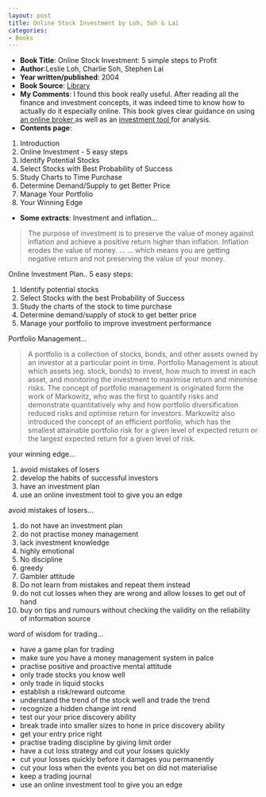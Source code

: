 ```yaml
---
layout: post
title: Online Stock Investment by Loh, Soh & Lai
categories:
- Books
---
```



- **Book Title**: Online Stock Investment: 5 simple steps to Profit
- **Author**:Leslie Loh, Charlie Soh, Stephen Lai
- **Year written/published**: 2004
- **Book Source**: [Library](http://vistaweb.nlb.gov.sg/cgi-bin/cw_cgi?fullRecord+15382+3002+12328296+2+0)
- **My Comments**: I found this book really useful. After reading all the finance and investment concepts, it was indeed time to know how to actually do it especially online. This book gives clear guidance on using [an online broker ](http://www.thenextview.com/03_01.htm)as well as an [investment tool ](http://www.thenextview.com/03_01.htm)for analysis.
- **Contents page**:

1. Introduction
2. Online Investment - 5 easy steps
3. Identify Potential Stocks
4. Select Stocks with Best Probability of Success
5. Study Charts to Time Purchase
6. Determine Demand/Supply to get Better Price
7. Manage Your Portfolio
8. Your Winning Edge


- **Some extracts**: Investment and inflation...

> The purpose of investment is to preserve the value of money against inflation and achieve a positive return higher than inflation. Inflation erodes the value of money. ... ... which means you are getting negative return and not preserving the value of your money.

Online Investment Plan.. 5 easy steps:

1. Identify potential stocks
2. Select Stocks with the best Probability of Success
3. Study the charts of the stock to time purchase
4. Determine demand/supply of stock to get better price
5. Manage your portfolio to improve investment performance

Portfolio Management...

> A portfolio is a collection of stocks, bonds, and other assets owned by an investor at a particular point in time. Portfolio Management is about which assets )eg. stock, bonds) to invest, how much to invest in each asset, and monitoring the investment to maximise return and minimise risks. The concept of portfolio management is originated form the  work of Markowitz, who was the first to quantify risks and demonstrate quantitatively why and how portfolio diversification reduced risks and optimise return for investors. Markowitz also introduced the concept of an efficient portfolio, which has the smallest attainable portfolio risk for a given level of expected return or the largest expected return for a given level of risk.

your winning edge...

1. avoid mistakes of losers
2. develop the habits of successful investors
3. have an investment plan
4. use an online investment tool to give you an edge

avoid mistakes of losers...

1. do not have an investment plan
2. do not practise money management
3. lack investment knowledge
4. highly emotional
5. No discipline
6. greedy
7. Gambler attitude
8. Do not learn from mistakes and repeat them instead
9. do not cut losses when they are wrong and allow losses to get out of hand
10. buy on tips and rumours without checking the validity on the reliability of information source

word of wisdom for trading...

- have a game plan for trading
- make sure you have a money management system in palce
- practise positive and proactive mental attitude
- only trade stocks you know well
- only trade in liquid stocks
- establish a risk/reward outcome
- understand the trend of the stock well and trade the trend
- recognize a hidden change int rend
- test our your price discovery ability
- break trade into smaller sizes to hone in price discovery ability
- get your entry price right
- practise trading discipline by giving limit order
- have a cut loss strategy and cut your losses quickly
- cut your losses quickly before it damages you permanently
- cut your loss when the events you bet on did not materialise
- keep a trading journal
- use an online investment tool to give you an edge
